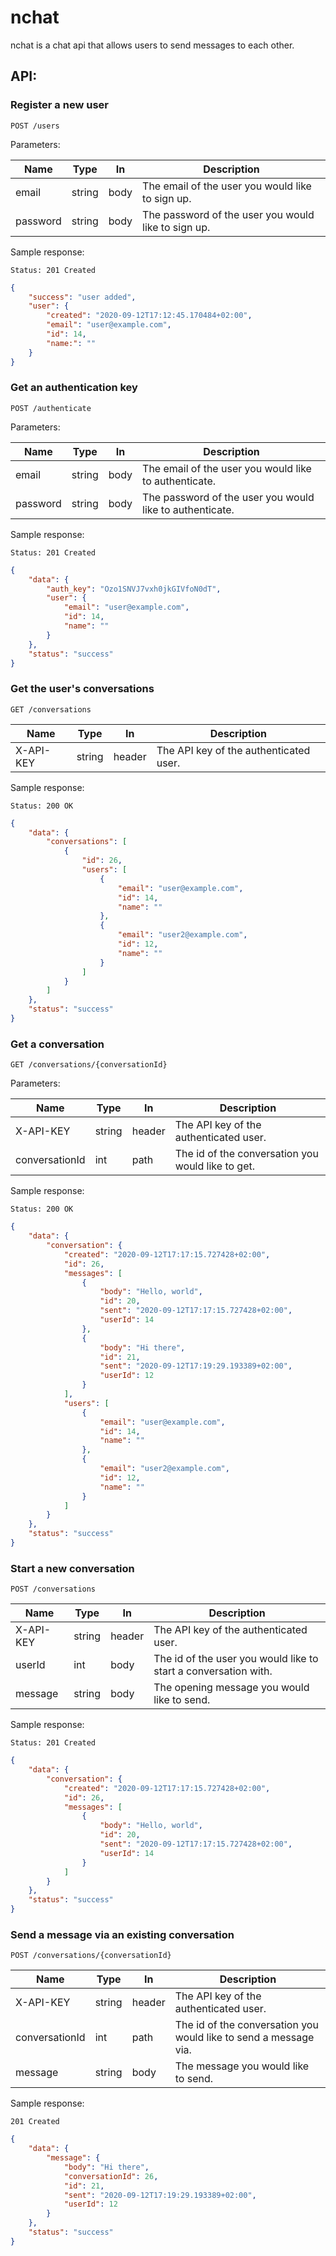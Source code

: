 # nchat

nchat is a chat api that allows users to send messages to each other.



## API:

### Register a new user

`POST /users`

Parameters:

| Name     | Type   | In   | Description                                         |
| -------- | ------ | ---- | --------------------------------------------------- |
| email    | string | body | The email of the user you would like to sign up.    |
| password | string | body | The password of the user you would like to sign up. |

Sample response:

`Status: 201 Created`

```json
{
    "success": "user added",
    "user": {
        "created": "2020-09-12T17:12:45.170484+02:00",
        "email": "user@example.com",
        "id": 14,
        "name:": ""
    }
}
```



### Get an authentication key

`POST /authenticate`

Parameters:

| Name     | Type   | In   | Description                                              |
| -------- | ------ | ---- | -------------------------------------------------------- |
| email    | string | body | The email of the user you would like to authenticate.    |
| password | string | body | The password of the user you would like to authenticate. |

Sample response:

`Status: 201 Created`

```json
{
    "data": {
        "auth_key": "Ozo1SNVJ7vxh0jkGIVfoN0dT",
        "user": {
            "email": "user@example.com",
            "id": 14,
            "name": ""
        }
    },
    "status": "success"
}
```



### Get the user's conversations

`GET /conversations`

| Name      | Type   | In     | Description                            |
| --------- | ------ | ------ | -------------------------------------- |
| X-API-KEY | string | header | The API key of the authenticated user. |

Sample response:

`Status: 200 OK`

```json
{
    "data": {
        "conversations": [
            {
                "id": 26,
                "users": [
                    {
                        "email": "user@example.com",
                        "id": 14,
                        "name": ""
                    },
                    {
                        "email": "user2@example.com",
                        "id": 12,
                        "name": ""
                    }
                ]
            }
        ]
    },
    "status": "success"
}
```



### Get a conversation

`GET /conversations/{conversationId}`

Parameters:

| Name           | Type   | In     | Description                                       |
| -------------- | ------ | ------ | ------------------------------------------------- |
| X-API-KEY      | string | header | The API key of the authenticated user.            |
| conversationId | int    | path   | The id of the conversation you would like to get. |

Sample response:

`Status: 200 OK`

```json
{
    "data": {
        "conversation": {
            "created": "2020-09-12T17:17:15.727428+02:00",
            "id": 26,
            "messages": [
                {
                    "body": "Hello, world",
                    "id": 20,
                    "sent": "2020-09-12T17:17:15.727428+02:00",
                    "userId": 14
                },
                {
                    "body": "Hi there",
                    "id": 21,
                    "sent": "2020-09-12T17:19:29.193389+02:00",
                    "userId": 12
                }
            ],
            "users": [
                {
                    "email": "user@example.com",
                    "id": 14,
                    "name": ""
                },
                {
                    "email": "user2@example.com",
                    "id": 12,
                    "name": ""
                }
            ]
        }
    },
    "status": "success"
}
```



### Start a new conversation

`POST /conversations`

| Name      | Type   | In     | Description                                                  |
| --------- | ------ | ------ | ------------------------------------------------------------ |
| X-API-KEY | string | header | The API key of the authenticated user.                       |
| userId    | int    | body   | The id of the user you would like to start a conversation with. |
| message   | string | body   | The opening message you would like to send.                  |

Sample response:

`Status: 201 Created`

```json
{
    "data": {
        "conversation": {
            "created": "2020-09-12T17:17:15.727428+02:00",
            "id": 26,
            "messages": [
                {
                    "body": "Hello, world",
                    "id": 20,
                    "sent": "2020-09-12T17:17:15.727428+02:00",
                    "userId": 14
                }
            ]
        }
    },
    "status": "success"
}
```





### Send a message via an existing conversation

`POST /conversations/{conversationId}`

| Name           | Type   | In     | Description                                                  |
| -------------- | ------ | ------ | ------------------------------------------------------------ |
| X-API-KEY      | string | header | The API key of the authenticated user.                       |
| conversationId | int    | path   | The id of the conversation you would like to send a message via. |
| message        | string | body   | The message you would like to send.                          |

Sample response:

`201 Created`

```json
{
    "data": {
        "message": {
            "body": "Hi there",
            "conversationId": 26,
            "id": 21,
            "sent": "2020-09-12T17:19:29.193389+02:00",
            "userId": 12
        }
    },
    "status": "success"
}
```

